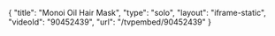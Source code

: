 {
    "title": "Monoi Oil Hair Mask",
    "type": "solo",
    "layout": "iframe-static",
    "videoId": "90452439",
    "url": "\/tvpembed\/90452439"
}